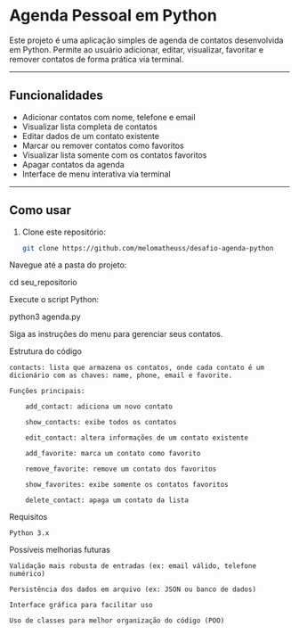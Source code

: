 # Agenda Pessoal em Python

Este projeto é uma aplicação simples de agenda de contatos desenvolvida em Python. Permite ao usuário adicionar, editar, visualizar, favoritar e remover contatos de forma prática via terminal.

---

## Funcionalidades

- Adicionar contatos com nome, telefone e email  
- Visualizar lista completa de contatos  
- Editar dados de um contato existente  
- Marcar ou remover contatos como favoritos  
- Visualizar lista somente com os contatos favoritos  
- Apagar contatos da agenda  
- Interface de menu interativa via terminal  

---

## Como usar

1. Clone este repositório:  
   ```bash
   git clone https://github.com/melomatheuss/desafio-agenda-python
   
Navegue até a pasta do projeto:

cd seu_repositorio

Execute o script Python:

python3 agenda.py

Siga as instruções do menu para gerenciar seus contatos.

Estrutura do código

    contacts: lista que armazena os contatos, onde cada contato é um dicionário com as chaves: name, phone, email e favorite.

    Funções principais:

        add_contact: adiciona um novo contato

        show_contacts: exibe todos os contatos

        edit_contact: altera informações de um contato existente

        add_favorite: marca um contato como favorito

        remove_favorite: remove um contato dos favoritos

        show_favorites: exibe somente os contatos favoritos

        delete_contact: apaga um contato da lista
        
Requisitos

    Python 3.x

Possíveis melhorias futuras

    Validação mais robusta de entradas (ex: email válido, telefone numérico)

    Persistência dos dados em arquivo (ex: JSON ou banco de dados)

    Interface gráfica para facilitar uso

    Uso de classes para melhor organização do código (POO)
